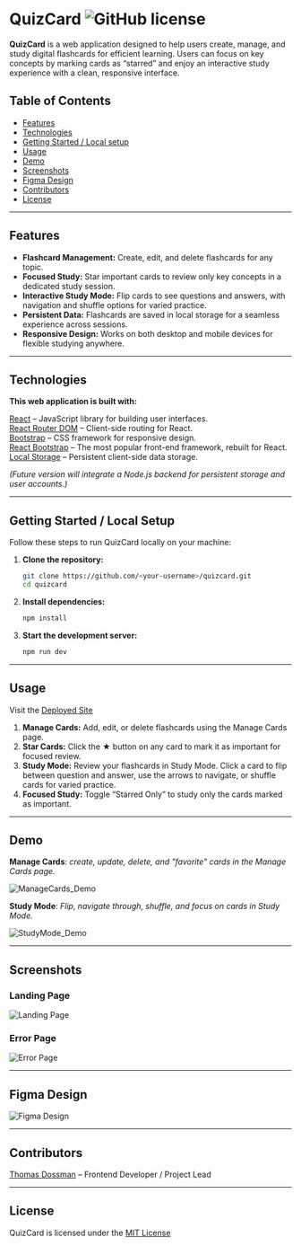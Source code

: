# QuizCard ![GitHub license](https://img.shields.io/badge/license-MIT-blue.svg)

**QuizCard** is a web application designed to help users create, manage, and study digital flashcards for efficient learning. Users can focus on key concepts by marking cards as “starred” and enjoy an interactive study experience with a clean, responsive interface.

## Table of Contents

- [Features](#features)
- [Technologies](#technologies)
- [Getting Started / Local setup](#getting-started--local-setup)
- [Usage](#usage)
- [Demo](#demo)
- [Screenshots](#screenshots)
- [Figma Design](#figma-design)
- [Contributors](#contributors)
- [License](#license)

---

## Features

* **Flashcard Management:** Create, edit, and delete flashcards for any topic.  
* **Focused Study:** Star important cards to review only key concepts in a dedicated study session.  
* **Interactive Study Mode:** Flip cards to see questions and answers, with navigation and shuffle options for varied practice.  
* **Persistent Data:** Flashcards are saved in local storage for a seamless experience across sessions.  
* **Responsive Design:** Works on both desktop and mobile devices for flexible studying anywhere.

---

## Technologies

**This web application is built with:**  

[React](https://reactjs.org/) – JavaScript library for building user interfaces.<br>
[React Router DOM](https://reactrouter.com/) – Client-side routing for React.<br>
[Bootstrap](https://getbootstrap.com/) – CSS framework for responsive design.<br>
[React Bootstrap](https://react-bootstrap.netlify.app/) – The most popular front-end framework, rebuilt for React.<br>
[Local Storage](https://developer.mozilla.org/en-US/docs/Web/API/Window/localStorage) – Persistent client-side data storage.<br>

*(Future version will integrate a Node.js backend for persistent storage and user accounts.)*

---

## Getting Started / Local Setup

Follow these steps to run QuizCard locally on your machine:

1. **Clone the repository:**
   ```bash
   git clone https://github.com/<your-username>/quizcard.git
   cd quizcard
2. **Install dependencies:**
    ```bash
    npm install
3. **Start the development server:**
    ```bash
    npm run dev
---

## Usage

Visit the [Deployed Site](#)

1. **Manage Cards:** Add, edit, or delete flashcards using the Manage Cards page.  
2. **Star Cards:** Click the ★ button on any card to mark it as important for focused review.  
3. **Study Mode:** Review your flashcards in Study Mode. Click a card to flip between question and answer, use the arrows to navigate, or shuffle cards for varied practice.  
4. **Focused Study:** Toggle “Starred Only” to study only the cards marked as important.  

---

## Demo

**Manage Cards**: 
*create, update, delete, and "favorite" cards in the Manage Cards page.*

![ManageCards_Demo](./src/assets/gifs/QuizCard_ManageCards.gif)  

**Study Mode**:
*Flip, navigate through, shuffle, and focus on cards in Study Mode.*

![StudyMode_Demo](./src/assets/gifs/QuizCard_StudyMode.gif)  

---

## Screenshots

### Landing Page
![Landing Page](./src/assets/screenshots/QuizCard_landing.png)

### Error Page
![Error Page](./src/assets/screenshots/QuizCard_error.png)

---

## Figma Design

![Figma Design](./src/assets/screenshots/QuizCard_figma.png)

---

## Contributors

[Thomas Dossman](https://github.com/Dossman-thomas) – Frontend Developer / Project Lead  


---

## License

QuizCard is licensed under the [MIT License](https://opensource.org/licenses/MIT)
